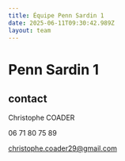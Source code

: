 ```yaml
---
title: Équipe Penn Sardin 1
date: 2025-06-11T09:30:42.989Z
layout: team
---
```


# Penn Sardin 1

## contact 

Christophe COADER

06 71 80 75 89

christophe.coader29@gmail.com

